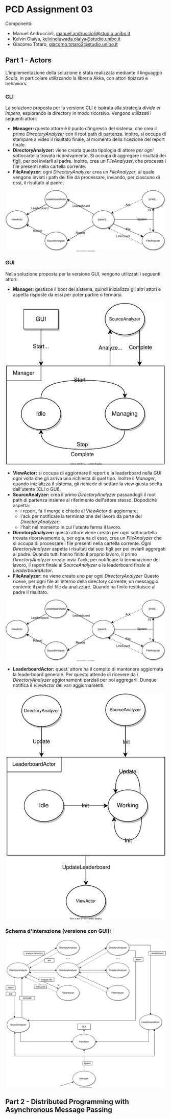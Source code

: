 <style>
    img {
        display: block;
        margin: 0 auto;
    }
</style>

# PCD Assignment 03

Componenti:

- Manuel Andruccioli, manuel.andruccioli@studio.unibo.it
- Kelvin Olaiya, kelvinoluwada.olaiya@studio.unibo.it
- Giacomo Totaro, giacomo.totaro2@studio.unibo.it

## Part 1 - Actors

L'implementazione della soluzione è stata realizzata mediante il linguaggio *Scala*, in particolare utilizzando la libreria Akka, con attori tipizzati e behaviors.

### CLI

La soluzione proposta per la versione CLI è ispirata alla strategia *divide et impera*, esplorando la directory in modo ricorsivo. Vengono utilizzati i seguenti attori:

- **Manager:** questo attore è il punto d'ingresso del sistema, che crea il primo *DirectoryAnalyzer* con il root path di partenza. Inoltre, si occupa di stampare a video il risultato finale, al momento della ricezione del report finale.
- **DirectoryAnalyzer:** viene creata questa tipologia di attore *per ogni* sottocartella trovata ricorsivamente. Si occupa di aggregare i risultati dei figli, per poi inviarli al padre. Inoltre, crea un *FileAnalyzer*, che processa i file presenti nella cartella corrente.
- **FileAnalyzer:** ogni *DirectoryAnalyzer* crea un *FileAnalyzer*, al quale vengono inviati i path dei file da processare, inviando, per ciascuno di essi, il risultato al padre.

<img src="./docs/part-01/directories-exploring.svg" alt="CLI schema"/>

### GUI

Nella soluzione proposta per la versione GUI, vengono utilizzati i seguenti attori:

- **Manager:** gestisce il boot del sistema, quindi inizializza gli altri attori e aspetta risposte da essi per poter partire o fermarsi.

<img src="./docs/part-01/manager.svg" alt="CLI schema"/>

- **ViewActor:** si occupa di aggiornare il report e la leaderboard nella GUI ogni volta che gli arriva una richiesta di quel tipo. Inoltre il *Manager*, quando inizializza il sistema, gli richiede di settare la view giusta scelta dall'utente (CLI o GUI).
- **SourceAnalyzer:** crea il primo *DirectoryAnalyzer* passandogli il root path di partenza insieme al riferimento dell'attore stesso. Dopodichè aspetta:
    - i report, fa il merge e chiede al *ViewActor* di aggiornare;
    - l'ack per notificare la terminazione del lavoro da parte del *DirectoryAnalyzer*;
    - l'halt nel momento in cui l'utente ferma il lavoro.
- **DirectoryAnalyzer:** questo attore viene creato per ogni sottocartella trovata ricorsivamente e, per ognuna di esse, crea un *FileAnalyzer* che si occupa di processare i file presenti nella cartella corrente. Ogni *DirectoryAnalyzer* aspetta i risultati dai suoi figli per poi inviarli aggregati al padre. Quando tutti hanno finito il proprio lavoro, il primo *DirectoryAnalyzer* creato invia l'ack, per notificare la terminazione del lavoro, il report finale al *SourceAnalyzer* e la leaderboard finale al *LeaderboardActor*.
- **FileAnalyzer:** ne viene creato uno per ogni *DirectoryAnalyzer* Questo riceve, per ogni file all'interno della directory corrente, un messaggio contente il path del file da analizzare. Quando ha finito restituisce al padre il risultato.

<img src="./docs/part-01/directories-exploring.svg" alt="SourceAnalyzer_GUI schema"/>

- **LeaderboardActor:** quest' attore ha il compito di mantenere aggiornata la leaderboard generale. Per questo attende di ricevere da i *DirectoryAnalyzer* aggiornamenti parziali per poi aggregarli. Dunque notifica il *ViewActor* dei vari aggiornamenti.

<img src="./docs/part-01/leaderboard.svg" alt="Leaderboard_GUI schema"/>

### Schema d'interazione (versione con GUI): 

<img src="./docs/part-01/gui-schema.svg" alt="GUI schema"/>

## Part 2 - Distributed Programming with Asynchronous Message Passing